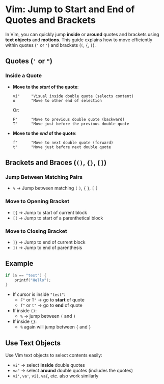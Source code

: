 # Vim: Jump to Start and End of Quotes and Brackets

In Vim, you can quickly jump **inside** or **around** quotes and brackets using **text objects** and **motions**.
This guide explains how to move efficiently within quotes (`"` or `'`) and brackets (`(`, `{`, `[`).

## Quotes (`'` or `"`)

### Inside a Quote

- **Move to the _start_ of the quote**:

  ```vim
  vi"     "Visual inside double quote (selects content)
  o       "Move to other end of selection
  ```

  Or:

  ```vim
  F"      "Move to previous double quote (backward)
  T"      "Move just before the previous double quote
  ```

- **Move to the _end_ of the quote**:

  ```vim
  f"      "Move to next double quote (forward)
  t"      "Move just before next double quote
  ```

## Brackets and Braces (`()`, `{}`, `[]`)

### Jump Between Matching Pairs

- `%` → Jump between matching `(` `)`, `{` `}`, `[` `]`

### Move to Opening Bracket

- `[{` → Jump to start of current block
- `[(` → Jump to start of a parenthetical block

### Move to Closing Bracket

- `]}` → Jump to end of current block
- `])` → Jump to end of parenthesis

## Example

```c
if (a == "test") {
    printf("Hello");
}
```

- If cursor is inside `"test"`:
  - `F"` or `T"` → go to **start** of quote
  - `f"` or `t"` → go to **end** of quote
- If inside `()`:
  - `%` → jump between `(` and `)`
- If inside `{}`:
  - `%` again will jump between `{` and `}`

## Use Text Objects

Use Vim text objects to select contents easily:

- `vi"` → select **inside** double quotes
- `va"` → select **around** double quotes (includes the quotes)
- `vi'`, `va'`, `vi(`, `va{`, etc. also work similarly
